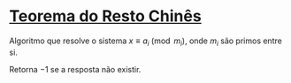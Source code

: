 # [Teorema do Resto Chinês](crt.cpp)

<!-- DESCRIPTION -->
Algoritmo que resolve o sistema $x \equiv a_i \pmod{m_i}$, onde $m_i$ são primos entre si.
<!-- DESCRIPTION -->

Retorna $-1$ se a resposta não existir.
